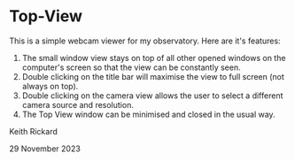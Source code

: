 # Top-View

This is a simple webcam viewer for my observatory.  Here are it's features:

1)  The small window view stays on top of all other opened windows on the computer's screen so that the view can be constantly seen.
2)  Double clicking on the title bar will maximise the view to full screen (not always on top).
3)  Double clicking on the camera view allows the user to select a different camera source and resolution.
4)  The Top View window can be minimised and closed in the usual way.

Keith Rickard

29 November 2023
